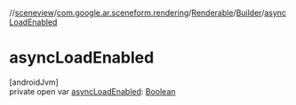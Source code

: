 //[sceneview](../../../../index.md)/[com.google.ar.sceneform.rendering](../../index.md)/[Renderable](../index.md)/[Builder](index.md)/[asyncLoadEnabled](async-load-enabled.md)

# asyncLoadEnabled

[androidJvm]\
private open var [asyncLoadEnabled](async-load-enabled.md): [Boolean](https://kotlinlang.org/api/latest/jvm/stdlib/kotlin/-boolean/index.html)
